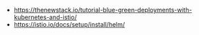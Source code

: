 * https://thenewstack.io/tutorial-blue-green-deployments-with-kubernetes-and-istio/
* https://istio.io/docs/setup/install/helm/
